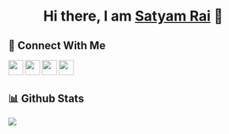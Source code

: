 # <h1 align="center"/> Hi there, I am [Satyam Rai](https://github.com/satyamrai0510) 👋

## 👥 Connect With Me

<a href="https://www.facebook.com/satyamrai0510/"><img src="https://img.shields.io/badge/Facebook-%231877F2.svg?style=for-the-badge&logo=Facebook&logoColor=white" style="margin-bottom: 4px;" height="30px" target="_blank"></a>
<a href="https://twitter.com/satyamrai0510"><img src="https://img.shields.io/badge/Twitter-%231DA1F2.svg?style=for-the-badge&logo=Twitter&logoColor=white" style="margin-bottom: 4px;" height="30px" target="_blank"></a>
<a href="https://www.instagram.com/satyamrai0510/"><img src="https://img.shields.io/badge/Instagram-%23E4405F.svg?style=for-the-badge&logo=Instagram&logoColor=white" style="margin-bottom: 4px;" height="30px" target="_blank"></a>
<a href="https://www.linkedin.com/in/satyamrai0510"><img src="https://img.shields.io/badge/linkedin-%230077B5.svg?style=for-the-badge&logo=linkedin&logoColor=white" style="margin-bottom: 4px;" height="30px" target="_blank"></a>

## 📊 Github Stats

<p><img src="https://github-readme-stats.vercel.app/api?username=satyamrai0510&show_icons=true&theme=chartreuse-dark&include_all_commits=true&hide=issues"><p>
